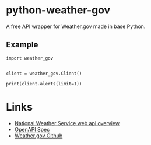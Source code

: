 # python-weather-gov

A free API wrapper for Weather.gov made in base Python.

## Example

```
import weather_gov


client = weather_gov.Client()

print(client.alerts(limit=1))

```

# Links 
- [National Weather Service web api overview](https://www.weather.gov/documentation/services-web-api#/)
- [OpenAPI Spec](https://api.weather.gov/openapi.json)
- [Weather.gov Github](https://weather-gov.github.io/api/)
